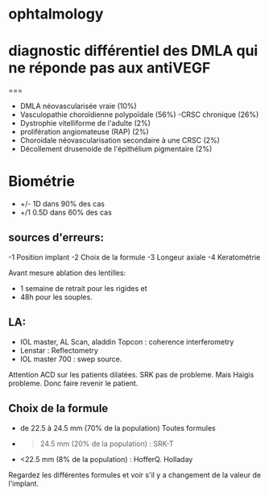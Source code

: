 # ophtalmology
# diagnostic différentiel des DMLA qui ne réponde pas aux antiVEGF
===
- DMLA néovascularisée vraie (10%)
- Vasculopathie choroïdienne polypoïdale (56%)
-CRSC chronique (26%)  
- Dystrophie vitelliforme de l'adulte (2%)  
- prolifération angiomateuse (RAP) (2%)
- Choroidale néovascularisation secondaire à une CRSC (2%)
- Décollement drusenoide de l'épithélium pigmentaire (2%)  

# Biométrie

- +/- 1D dans 90% des cas
- +/1 0.5D dans 60% des cas

## sources d'erreurs:
-1 Position implant
-2 Choix de la formule
-3 Longeur axiale
-4 Keratométrie

Avant mesure ablation des lentilles:
- 1 semaine de retrait pour les rigides et 
- 48h pour les souples.

## LA:
- IOL master, AL Scan, aladdin Topcon : coherence interferometry
- Lenstar : Reflectometry
- IOL master 700 : swep source. 

Attention ACD sur les patients dilatées. SRK pas de probleme. Mais Haigis probleme. 
Donc faire revenir le patient.

## Choix de la formule
- de 22.5 à 24.5 mm (70% de la population) Toutes formules
- > 24.5 mm (20% de la population) : SRK-T
- <22.5 mm (8% de la population) : HofferQ. Holladay

Regardez les différentes formules et voir s'il y a changement de la valeur de l'implant.
